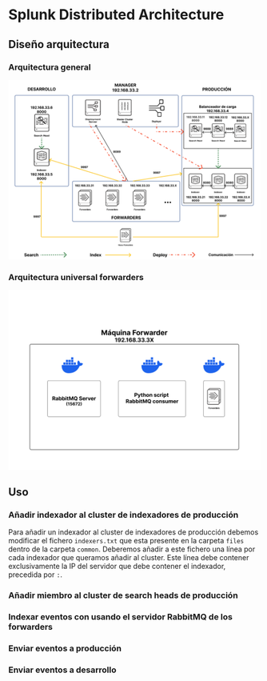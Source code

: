 # Splunk Distributed Architecture

## Diseño arquitectura

### Arquitectura general

![Alt text](images/general-archiecture.png)

### Arquitectura universal forwarders

![Alt text](images/uf-architecture.png)

## Uso

### Añadir indexador al cluster de indexadores de producción

Para añadir un indexador al cluster de indexadores de producción debemos modificar el fichero `indexers.txt` que esta presente en la carpeta `files` dentro de la carpeta `common`. Deberemos añadir a este fichero una línea por cada indexador que queramos añadir al cluster. Este línea debe contener exclusivamente la IP del servidor que debe contener el indexador, precedida por `:`.

### Añadir miembro al cluster de search heads de producción

### Indexar eventos con usando el servidor RabbitMQ de los forwarders

### Enviar eventos a producción

### Enviar eventos a desarrollo

